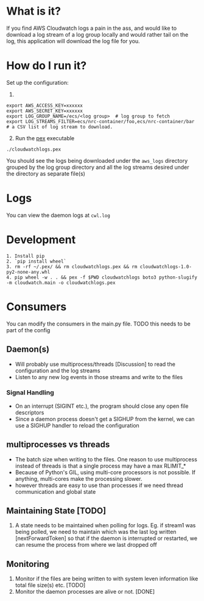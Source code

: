 # What is it?

If you find AWS Cloudwatch logs a pain in the ass, and would like to download a log stream of a log group locally
and would rather tail on the log, this application will download the log file for you.   

# How do I run it?
Set up the configuration:

1. 
```
export AWS_ACCESS_KEY=xxxxxx
export AWS_SECRET_KEY=xxxxxx 
export LOG_GROUP_NAME=/ecs/<log group>  # log group to fetch
export LOG_STREAMS_FILTER=ecs/nrc-container/foo,ecs/nrc-container/bar  # a CSV list of log stream to download.
```


2. Run the [pex](https://pex.readthedocs.io/en/stable/) executable
```
./cloudwatchlogs.pex 
```

You should see the logs being downloaded under the `aws_logs` directory grouped by the log group directory and all the log streams desired under the directory as separate file(s)

# Logs
You can view the daemon logs at `cwl.log`


# Development

```
1. Install pip
2. `pip install wheel`
3. rm -rf ~/.pex/ && rm cloudwatchlogs.pex && rm cloudwatchlogs-1.0-py2-none-any.whl
4. pip wheel -w . . && pex -f $PWD cloudwatchlogs boto3 python-slugify -m cloudwatch.main -o cloudwatchlogs.pex
```

# Consumers
You can modify the consumers in the main.py file. TODO this needs to be part of the config

## Daemon(s)

* Will probably use multiprocess/threads [Discussion] to read the configuration and the log streams
* Listen to any new log events in those streams and write to the files

### Signal Handling
* On an interrupt (SIGINT etc.), the program should close any open file descriptors
* Since a daemon process doesn't get a SIGHUP from the kernel, we can use a SIGHUP handler to reload the configuration

## multiprocesses vs threads
* The batch size when writing to the files. One reason to use multiprocess instead of threads is that a single
process may have a max RLIMIT_*
* Because of Python's GIL, using multi-core processors is not possible. If anything, multi-cores make the processing slower.
* however threads are easy to use than processes if we need thread communication and global state

## Maintaining State [TODO]
1. A state needs to be maintained when polling for logs.
Eg. if stream1 was being polled, we need to maintain which was the last log written [nextForwardToken]
so that if the daemon is interrupted or restarted, we can resume the process from where we last dropped off

## Monitoring
1. Monitor if the files are being written to with system leven information like total file size(s) etc. [TODO]
2. Monitor the daemon processes are alive or not. [DONE]
